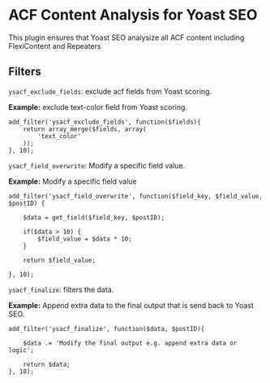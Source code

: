 # ACF Content Analysis for Yoast SEO
This plugin ensures that Yoast SEO analysize all ACF content including FlexiContent and Repeaters

## Filters
`ysacf_exclude_fields`: exclude acf fields from Yoast scoring.


**Example:** exclude text-color field from Yoast scoring.

```
add_filter('ysacf_exclude_fields', function($fields){
    return array_merge($fields, array(
        'text_color'
    ));
}, 10);
```

`ysacf_field_overwrite`: Modify a specific field value.


**Example:** Modify a specific field value

```
add_filter('ysacf_field_overwrite', function($field_key, $field_value, $postID) {

    $data = get_field($field_key, $postID);
    
    if($data > 10) {
        $field_value = $data * 10;
    }

    return $field_value;

}, 10);
```

`ysacf_finalize`: filters the data.


**Example:** Append extra data to the final output that is send back to Yoast SEO.

```
add_filter('ysacf_finalize', function($data, $postID){
    
    $data .= 'Modify the final output e.g. append extra data or logic';
    
    return $data;
}, 10);
```